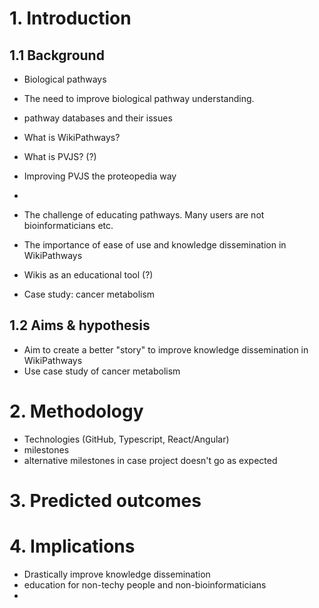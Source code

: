 # 1. Introduction
## 1.1 Background
- Biological pathways
- The need to improve biological pathway understanding.
- pathway databases and their issues
- What is WikiPathways?
- What is PVJS? (?)
- Improving PVJS the proteopedia way
-


- The challenge of educating pathways. Many users are not bioinformaticians etc.
- The importance of ease of use and knowledge dissemination in WikiPathways
- Wikis as an educational tool (?)
- Case study: cancer metabolism

## 1.2 Aims & hypothesis
- Aim to create a better "story" to improve knowledge dissemination in WikiPathways
- Use case study of cancer metabolism

# 2. Methodology
- Technologies (GitHub, Typescript, React/Angular)
- milestones
- alternative milestones in case project doesn't go as expected

# 3. Predicted outcomes


# 4. Implications
- Drastically improve knowledge dissemination
- education for non-techy people and non-bioinformaticians
-
